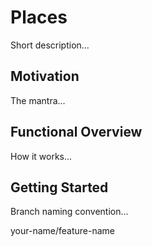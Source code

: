 # Places

Short description...

## Motivation

The mantra...

## Functional Overview

How it works...

## Getting Started

Branch naming convention...

your-name/feature-name